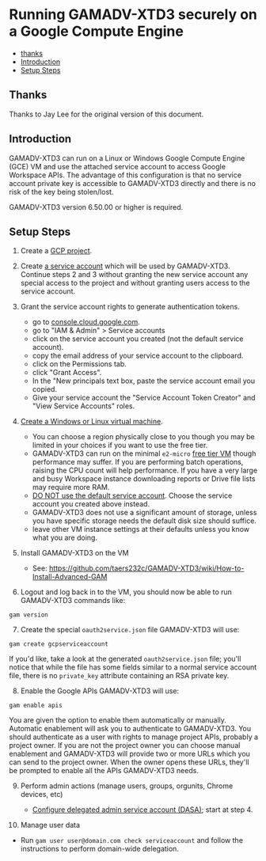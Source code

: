 # Running GAMADV-XTD3 securely on a Google Compute Engine
- [thanks](#thanks)
- [Introduction](#introduction)
- [Setup Steps](#setup-steps)

## Thanks

Thanks to Jay Lee for the original version of this document.

## Introduction
GAMADV-XTD3 can run on a Linux or Windows Google Compute Engine (GCE) VM and use the attached service account to access Google Workspace APIs. The advantage of this configuration is that no service account private key is accessible to GAMADV-XTD3 directly and there is no risk of the key being stolen/lost.

GAMADV-XTD3 version 6.50.00 or higher is required.

## Setup Steps
1. Create a [GCP project](https://cloud.google.com/resource-manager/docs/creating-managing-projects).

2. Create [a service account](https://cloud.google.com/iam/docs/creating-managing-service-accounts) which will be used by GAMADV-XTD3. Continue steps 2 and 3 without granting the new service account any special access to the project and without granting users access to the service account.
 
3. Grant the service account rights to generate authentication tokens.
   * go to [console.cloud.google.com](https://console.cloud.google.com).
   * go to "IAM & Admin" > Service accounts
   * click on the service account you created (not the default service account).
   * copy the email address of your service account to the clipboard.
   * click on the Permissions tab.
   * click "Grant Access".
   * In the "New principals text box, paste the service account email you copied.
   * Give your service account the "Service Account Token Creator" and "View Service Accounts" roles.

4. [Create a Windows or Linux virtual machine](https://cloud.google.com/compute/docs/instances/create-start-instance).
   * You can choose a region physically close to you though you may be limited in your choices if you want to use the free tier.
   * GAMADV-XTD3 can run on the minimal `e2-micro` [free tier VM](https://cloud.google.com/free/docs/free-cloud-features#compute) though performance may suffer. If you are performing batch operations, raising the CPU count will help performance. If you have a very large and busy Workspace instance downloading reports or Drive file lists may require more RAM.
   * [DO NOT use the default service account](https://cloud.google.com/iam/docs/best-practices-service-accounts#single-purpose). Choose the service account you created above instead.
   * GAMADV-XTD3 does not use a significant amount of storage, unless you have specific storage needs the default disk size should suffice.
   * leave other VM instance settings at their defaults unless you know what you are doing.

5. Install GAMADV-XTD3 on the VM
   * See: https://github.com/taers232c/GAMADV-XTD3/wiki/How-to-Install-Advanced-GAM

6. Logout and log back in to the VM, you should now be able to run GAMADV-XTD3 commands like:
```
gam version
```

7. Create the special `oauth2service.json` file GAMADV-XTD3 will use:
```
gam create gcpserviceaccount
```
If you'd like, take a look at the generated ```oauth2service.json``` file;
you'll notice that while the file has some fields similar to a normal service account file, there is no `private_key` attribute containing an RSA private key.

8. Enable the Google APIs GAMADV-XTD3 will use:
```
gam enable apis
```
You are given the option to enable them automatically or manually. Automatic enablement will ask you to authenticate to GAMADV-XTD3. You should authenticate as a user with rights to manage project APIs, probably a project owner. If you are not the project owner you can choose manual enablement and GAMADV-XTD3 will provide two or more URLs which you can send to the project owner. When the owner opens these URLs, they'll be prompted to enable all the APIs GAMADV-XTD3 needs.

9. Perform admin actions (manage users, groups, orgunits, Chrome devices, etc)
   * [Configure delegated admin service account (DASA)](https://github.com/taers232c/GAMADV-XTD3/wiki/Using-GAMADV-XTD3-with-a-delegated-admin-service-account); start at step 4.

10. Manage user data
   * Run ```gam user user@domain.com check serviceaccount``` and follow the instructions to perform domain-wide delegation.
